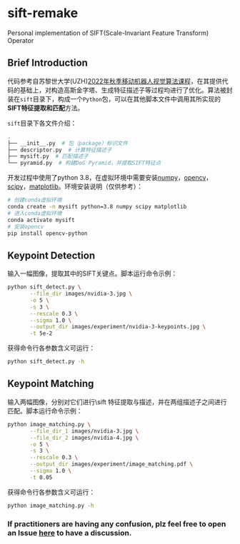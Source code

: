 # sift-remake
Personal implementation of SIFT(Scale-Invariant Feature Transform) Operator

## Brief Introduction
代码参考自苏黎世大学(UZH)[2022年秋季移动机器人视觉算法课程](课程网站：https://rpg.ifi.uzh.ch/teaching.html)，在其提供代码的基础上，对构造高斯金字塔、生成特征描述子等过程均进行了优化。算法被封装在`sift`目录下，构成一个`Python`包，可以在其他脚本文件中调用其所实现的**SIFT特征提取和匹配**方法。

`sift`目录下各文件介绍：

```zsh
.
├── __init__.py  # 包（package）标识文件
├── descriptor.py  # 计算特征描述子
├── mysift.py  # 匹配描述子
└── pyramid.py  # 构建DoG Pyramid，并提取SIFT特征点
```

开发过程中使用了python 3.8，在虚拟环境中需要安装[numpy](https://pypi.org/project/numpy/)，[opencv](https://pypi.org/project/opencv-python/)，[scipy](https://pypi.org/project/scipy/)，[matplotlib](https://pypi.org/project/matplotlib/)。环境安装说明（仅供参考）：

```zsh
# 创建conda虚拟环境
conda create -n mysift python=3.8 numpy scipy matplotlib
# 进入conda虚拟环境
conda activate mysift
# 安装opencv
pip install opencv-python
```

## Keypoint Detection
输入一幅图像，提取其中的SIFT关键点。脚本运行命令示例：

```zsh
python sift_detect.py \
       --file_dir images/nvidia-3.jpg \
       -o 5 \
       -s 3 \
       --rescale 0.3 \
       --sigma 1.0 \
       --output_dir images/experiment/nvidia-3-keypoints.jpg \
       -t 5e-2
```

获得命令行各参数含义可运行：

```zsh
python sift_detect.py -h
```

## Keypoint Matching
输入两幅图像，分别对它们进行\sift 特征提取与描述，并在两组描述子之间进行匹配。脚本运行命令示例：

```zsh
python image_matching.py \
       --file_dir_1 images/nvidia-3.jpg \
       --file_dir_2 images/nvidia-4.jpg \
       -o 5 \
       -s 3 \
       --rescale 0.3 \
       --output_dir images/experiment/image_matching.pdf \
       --sigma 1.0 \
       -t 0.05
```

获得命令行各参数含义可运行：

```zsh
python image_matching.py -h
```

### If practitioners are having any confusion, plz feel free to open an Issue [here](https://github.com/Timber-Ye/SIFT_basic/issues) to have a discussion.
